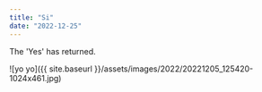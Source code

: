 ```yaml
---
title: "Si"
date: "2022-12-25"
---
```


The 'Yes' has returned.

![yo yo]({{ site.baseurl }}/assets/images/2022/20221205_125420-1024x461.jpg)

